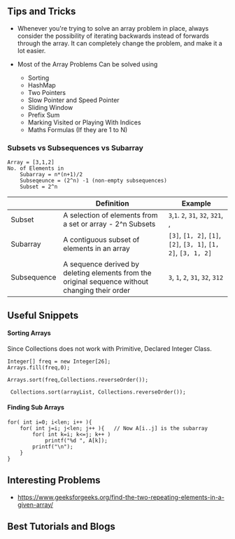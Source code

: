 <h2> Tips and Tricks </h2>

* Whenever you're trying to solve an array problem in place, always consider the possibility of iterating backwards instead of forwards through the array. It can completely change the problem, and make it a lot easier.

* Most of the Array Problems Can be solved using
    * Sorting
    * HashMap
    * Two Pointers
    * Slow Pointer and Speed Pointer
    * Sliding Window
    * Prefix Sum
    * Marking Visited or Playing With Indices
    * Maths Formulas (If they are 1 to N)

### Subsets vs Subsequences vs Subarray 

```
Array = [3,1,2]
No. of Elements in 
    Subarray = n*(n+1)/2
    Subseqeunce = (2^n) -1 (non-empty subsequences)
    Subset = 2^n
```
|            | Definition                                  | Example                        |
|------------|---------------------------------------------|--------------------------------|
| Subset     | A selection of elements from a set or array - 2^n Subsets | `3`,`1`. `2`, `31`, `32`, `321`,` `, |
| Subarray   | A contiguous subset of elements in an array | `[3]`, `[1, 2]`, `[1]`, `[2]`, `[3, 1]`, `[1, 2]`, `[3, 1, 2]` |
| Subsequence| A sequence derived by deleting elements from the original sequence without changing their order | `3`, `1`, `2`, `31`, `32`, `312` |



<h2> Useful Snippets </h2>

<h4> Sorting Arrays</h4>
Since Collections does not work with Primitive, Declared Integer Class.

```
Integer[] freq = new Integer[26];
Arrays.fill(freq,0);

Arrays.sort(freq,Collections.reverseOrder());

 Collections.sort(arrayList, Collections.reverseOrder());

```
<h4> Finding Sub Arrays </h4>

```
for( int i=0; i<len; i++ ){
    for( int j=i; j<len; j++ ){   // Now A[i..j] is the subarray
        for( int k=i; k<=j; k++ )
            printf("%d ", A[k]);
        printf("\n");
    }
}
```

<h2> Interesting Problems </h2>

* https://www.geeksforgeeks.org/find-the-two-repeating-elements-in-a-given-array/


<h2> Best Tutorials and Blogs</h2>